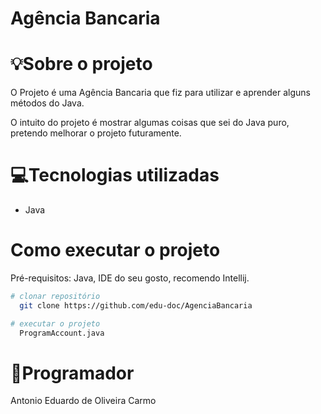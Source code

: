 # Agência Bancaria

# 💡Sobre o projeto

O Projeto é uma Agência Bancaria que fiz para utilizar e aprender alguns métodos do Java.

O intuito do projeto é mostrar algumas coisas que sei do Java puro, pretendo melhorar o projeto futuramente.

# 💻Tecnologias utilizadas
- Java

# Como executar o projeto

Pré-requisitos: Java,
                IDE do seu gosto, recomendo Intellij.

```bash
# clonar repositório
  git clone https://github.com/edu-doc/AgenciaBancaria

# executar o projeto
  ProgramAccount.java

```

# 🐺Programador

Antonio Eduardo de Oliveira Carmo
